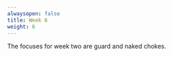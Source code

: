 ```yaml
---
alwaysopen: false
title: Week 6
weight: 6
---
```


The focuses for week two are guard and naked chokes.